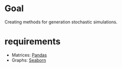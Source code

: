 # Goal
Creating methods for generation stochastic simulations.



# requirements

- Matrices: [Pandas](https://pandas.pydata.org/docs/)
- Graphs: [Seaborn](https://seaborn.pydata.org/)
